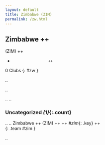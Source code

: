 ```yaml
---
layout: default
title: Zimbabwe (ZIM)
permalink: /zw.html
---
```



## Zimbabwe   ++
(ZIM)  ++
-                     ++
0 Clubs
{: #zw }


.. 




.. 




.. 
.. 


### Uncategorized _(1)_{:.count}


..
..
Zimbabwe  ++
 (ZIM) ++
 ++
_#zim_{: .key} ++
<br>
{: .team #zim }




.. 
 
